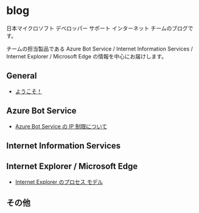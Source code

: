 # blog
日本マイクロソフト デベロッパー サポート インターネット チームのブログです。

チームの担当製品である Azure Bot Service / Internet Information Services / Internet Explorer / Microsoft Edge の情報を中心にお届けします。

## General
- [ようこそ！](./articles/general/welcome.md)

## Azure Bot Service

- [Azure Bot Service の IP 制限について](./articles/azure-bot-service/ip-limitation.md)
<!--
- [Azure Bot Service](./articles/azure-bot-service/sample.md)
-->

## Internet Information Services
<!--
- [Internet Information Services](./articles/web-apps/sample.md)
-->

## Internet Explorer / Microsoft Edge

- [Internet Explorer のプロセス モデル](./articles/internet-explorer-microsoft-edge/process-model.md)

<!--
- [Internet Explorer / Microsoft Edge](./articles/internet-explorer-microsoft-edge/sample.md)
-->

## その他
<!--
- [その他]
-->

